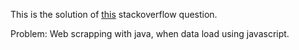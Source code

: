 This is the solution of [this](https://stackoverflow.com/questions/66095987/no-javascript-error-when-trying-to-scrape-web-page/66096396) stackoverflow question. 

Problem: Web scrapping with java, when data load using javascript.
